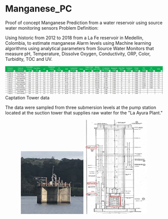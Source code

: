 # Manganese_PC
Proof of concept Manganese Prediction from a water reservoir using source water monitoring sensors
 Problem Definition:

Using historic from 2012 to 2018 from a La Fe reservoir in Medellin, Colombia, to estimate manganese Alarm levels using Machine learning algorithms using analytical parameters from Source Water Monitors that measure pH, Temperature, Dissolve Oxygen, Conductivity, ORP,  Color, Turbidity, TOC and UV. 

<img src="DATOS.JPG"  />
Captation Tower data

The data were sampled from three submersion levels at the pump station located at the suction tower that supplies raw water for the "La Ayura Plant."
<center>
    <img src="TORRE.JPG"  width=200 height=200 />  <img src="TORRE2.JPG"  width=200 height=300 />
</center>
